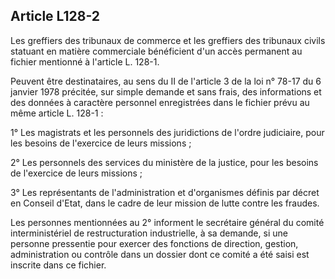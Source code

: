 Article L128-2
----
Les greffiers des tribunaux de commerce et les greffiers des tribunaux civils
statuant en matière commerciale bénéficient d'un accès permanent au fichier
mentionné à l'article L. 128-1.

Peuvent être destinataires, au sens du II de l'article 3 de la loi n° 78-17 du 6
janvier 1978 précitée, sur simple demande et sans frais, des informations et des
données à caractère personnel enregistrées dans le fichier prévu au même article
L. 128-1 :

1° Les magistrats et les personnels des juridictions de l'ordre judiciaire, pour
les besoins de l'exercice de leurs missions ;

2° Les personnels des services du ministère de la justice, pour les besoins de
l'exercice de leurs missions ;

3° Les représentants de l'administration et d'organismes définis par décret en
Conseil d'Etat, dans le cadre de leur mission de lutte contre les fraudes.

Les personnes mentionnées au 2° informent le secrétaire général du comité
interministériel de restructuration industrielle, à sa demande, si une personne
pressentie pour exercer des fonctions de direction, gestion, administration ou
contrôle dans un dossier dont ce comité a été saisi est inscrite dans ce
fichier.
